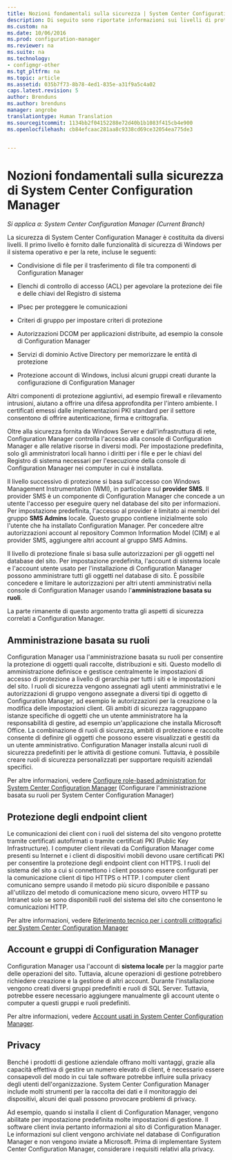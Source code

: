 ```yaml
---
title: Nozioni fondamentali sulla sicurezza | System Center Configuration Manager
description: Di seguito sono riportate informazioni sui livelli di protezione per System Center Configuration Manager.
ms.custom: na
ms.date: 10/06/2016
ms.prod: configuration-manager
ms.reviewer: na
ms.suite: na
ms.technology:
- configmgr-other
ms.tgt_pltfrm: na
ms.topic: article
ms.assetid: 035b7f73-8b78-4ed1-835e-a31f9a5c4a02
caps.latest.revision: 5
author: Brenduns
ms.author: brenduns
manager: angrobe
translationtype: Human Translation
ms.sourcegitcommit: 1134bb2f04152288e72d40b1b1083f415cb4e900
ms.openlocfilehash: cb84efcaac281aa8c9338cd69ce32054ea775de3


---
```

# <a name="fundamentals-of-security-for-system-center-configuration-manager"></a>Nozioni fondamentali sulla sicurezza di System Center Configuration Manager

*Si applica a: System Center Configuration Manager (Current Branch)*

La sicurezza di System Center Configuration Manager è costituita da diversi livelli. Il primo livello è fornito dalle funzionalità di sicurezza di Windows per il sistema operativo e per la rete, incluse le seguenti:  

-   Condivisione di file per il trasferimento di file tra componenti di Configuration Manager  

-   Elenchi di controllo di accesso (ACL) per agevolare la protezione dei file e delle chiavi del Registro di sistema  

-   IPsec per proteggere le comunicazioni  

-   Criteri di gruppo per impostare criteri di protezione  

-   Autorizzazioni DCOM per applicazioni distribuite, ad esempio la console di Configuration Manager  

-   Servizi di dominio Active Directory per memorizzare le entità di protezione  

-   Protezione account di Windows, inclusi alcuni gruppi creati durante la configurazione di Configuration Manager  

Altri componenti di protezione aggiuntivi, ad esempio firewall e rilevamento intrusioni, aiutano a offrire una difesa approfondita per l'intero ambiente. I certificati emessi dalle implementazioni PKI standard per il settore consentono di offrire autenticazione, firma e crittografia.  

Oltre alla sicurezza fornita da Windows Server e dall'infrastruttura di rete, Configuration Manager controlla l'accesso alla console di Configuration Manager e alle relative risorse in diversi modi. Per impostazione predefinita, solo gli amministratori locali hanno i diritti per i file e per le chiavi del Registro di sistema necessari per l'esecuzione della console di Configuration Manager nei computer in cui è installata.  

Il livello successivo di protezione si basa sull'accesso con Windows Management Instrumentation (WMI), in particolare sul **provider SMS**. Il provider SMS è un componente di Configuration Manager che concede a un utente l'accesso per eseguire query nel database del sito per informazioni. Per impostazione predefinita, l'accesso al provider è limitato ai membri del gruppo **SMS Admins** locale. Questo gruppo contiene inizialmente solo l'utente che ha installato Configuration Manager. Per concedere altre autorizzazioni account al repository Common Information Model (CIM) e al provider SMS, aggiungere altri account al gruppo SMS Admins.  

Il livello di protezione finale si basa sulle autorizzazioni per gli oggetti nel database del sito. Per impostazione predefinita, l'account di sistema locale e l'account utente usato per l'installazione di Configuration Manager possono amministrare tutti gli oggetti nel database di sito. È possibile concedere e limitare le autorizzazioni per altri utenti amministrativi nella console di Configuration Manager usando l'**amministrazione basata su ruoli**.  

La parte rimanente di questo argomento tratta gli aspetti di sicurezza correlati a Configuration Manager.  

## <a name="role-based-administration"></a>Amministrazione basata su ruoli  
 Configuration Manager usa l'amministrazione basata su ruoli per consentire la protezione di oggetti quali raccolte, distribuzioni e siti. Questo modello di amministrazione definisce e gestisce centralmente le impostazioni di accesso di protezione a livello di gerarchia per tutti i siti e le impostazioni del sito. I ruoli di sicurezza vengono assegnati agli utenti amministrativi e le autorizzazioni di gruppo vengono assegnate a diversi tipi di oggetto di Configuration Manager, ad esempio le autorizzazioni per la creazione o la modifica delle impostazioni client. Gli ambiti di sicurezza raggruppano istanze specifiche di oggetti che un utente amministratore ha la responsabilità di gestire, ad esempio un'applicazione che installa Microsoft Office. La combinazione di ruoli di sicurezza, ambiti di protezione e raccolte consente di definire gli oggetti che possono essere visualizzati e gestiti da un utente amministrativo. Configuration Manager installa alcuni ruoli di sicurezza predefiniti per le attività di gestione comuni. Tuttavia, è possibile creare ruoli di sicurezza personalizzati per supportare requisiti aziendali specifici.  

 Per altre informazioni, vedere [Configure role-based administration for System Center Configuration Manager](../../core/servers/deploy/configure/configure-role-based-administration.md) (Configurare l'amministrazione basata su ruoli per System Center Configuration Manager)  

## <a name="securing-client-endpoints"></a>Protezione degli endpoint client  
 Le comunicazioni dei client con i ruoli del sistema del sito vengono protette tramite certificati autofirmati o tramite certificati PKI (Public Key Infrastructure). I computer client rilevati da Configuration Manager come presenti su Internet e i client di dispositivi mobili devono usare certificati PKI per consentire la protezione degli endpoint client con HTTPS. I ruoli del sistema del sito a cui si connettono i client possono essere configurati per la comunicazione client di tipo HTTPS o HTTP. I computer client comunicano sempre usando il metodo più sicuro disponibile e passano all'utilizzo del metodo di comunicazione meno sicuro, ovvero HTTP su Intranet solo se sono disponibili ruoli del sistema del sito che consentono le comunicazioni HTTP.  

 Per altre informazioni, vedere [Riferimento tecnico per i controlli crittografici per System Center Configuration Manager](../../protect/deploy-use/cryptographic-controls-technical-reference.md)  

## <a name="configuration-manager-accounts-and-groups"></a>Account e gruppi di Configuration Manager  
 Configuration Manager usa l'account di **sistema locale** per la maggior parte delle operazioni del sito. Tuttavia, alcune operazioni di gestione potrebbero richiedere creazione e la gestione di altri account. Durante l'installazione vengono creati diversi gruppi predefiniti e ruoli di SQL Server. Tuttavia, potrebbe essere necessario aggiungere manualmente gli account utente o computer a questi gruppi e ruoli predefiniti.  

 Per altre informazioni, vedere [Account usati in System Center Configuration Manager](../../core/plan-design/hierarchy/accounts.md).  

## <a name="privacy"></a>Privacy  
 Benché i prodotti di gestione aziendale offrano molti vantaggi, grazie alla capacità effettiva di gestire un numero elevato di client, è necessario essere consapevoli del modo in cui tale software potrebbe influire sulla privacy degli utenti dell'organizzazione. System Center Configuration Manager include molti strumenti per la raccolta dei dati e il monitoraggio dei dispositivi, alcuni dei quali possono provocare problemi di privacy.  

 Ad esempio, quando si installa il client di Configuration Manager, vengono abilitate per impostazione predefinita molte impostazioni di gestione. Il software client invia pertanto informazioni al sito di Configuration Manager. Le informazioni sul client vengono archiviate nel database di Configuration Manager e non vengono inviate a Microsoft. Prima di implementare System Center Configuration Manager, considerare i requisiti relativi alla privacy.  



<!--HONumber=Nov16_HO1-->


